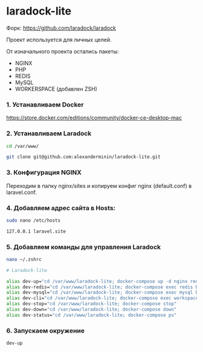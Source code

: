 # laradock-lite
Форк: https://github.com/laradock/laradock

Проект используется для личных целей.

От изначального проекта остались пакеты:

* NGINX
* PHP
* REDIS
* MySQL
* WORKERSPACE (добавлен ZSH)

### 1. Устанавливаем Docker
https://store.docker.com/editions/community/docker-ce-desktop-mac

### 2. Устанавливаем Laradock
```bash
cd /var/www/
```
```bash
git clone git@github.com:alexanderminin/laradock-lite.git
```

### 3. Конфигурация NGINX
Переходим в папку nginx/sites и копируем конфиг nginx (default.conf) в laravel.conf.

### 4. Добавляем адрес сайта в Hosts:
```bash
sudo nano /etc/hosts
```
```bash
127.0.0.1 laravel.site
```

### 5. Добавляем команды для управления Laradock

```bash
nano ~/.zshrc
```

```bash
# Laradock-lite

alias dev-up="cd /var/www/laradock-lite; docker-compose up -d nginx redis mysql workspace" 
alias dev-redis="cd /var/www/laradock-lite; docker-compose exec redis bash;"
alias dev-mysql="cd /var/www/laradock-lite; docker-compose exec mysql bash;"
alias dev-cli="cd /var/www/laradock-lite; docker-compose exec workspace /bin/zsh"
alias dev-stop="cd /var/www/laradock-lite; docker-compose stop"
alias dev-down="cd /var/www/laradock-lite; docker-compose down"
alias dev-status="cd /var/www/laradock-lite; docker-compose ps"
```
### 6. Запускаем окружение
```bash
dev-up
```